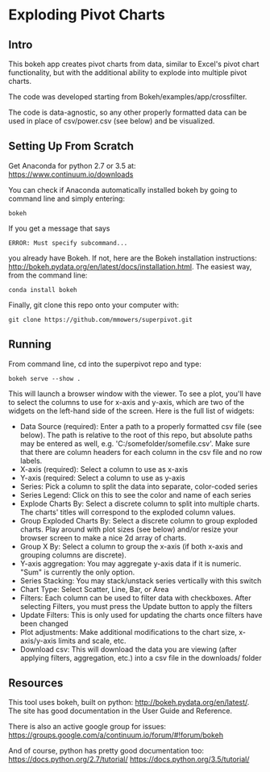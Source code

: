 # Exploding Pivot Charts

## Intro
This bokeh app creates pivot charts from data, similar to Excel's pivot
chart functionality, but with the additional ability to explode into
multiple pivot charts.

The code was developed starting from Bokeh/examples/app/crossfilter.

The code is data-agnostic, so any other properly formatted data can
be used in place of csv/power.csv (see below) and be visualized.

## Setting Up From Scratch
Get Anaconda for python 2.7 or 3.5 at:
https://www.continuum.io/downloads

You can check if Anaconda automatically installed bokeh by going to
command line and simply entering:
```
bokeh
```
If you get a message that says
```
ERROR: Must specify subcommand...
```
you already have Bokeh. If not, here are the Bokeh installation instructions:
http://bokeh.pydata.org/en/latest/docs/installation.html. The easiest way,
from the command line:
```
conda install bokeh
```
Finally, git clone this repo onto your computer with:
```
git clone https://github.com/mmowers/superpivot.git
```

## Running
From command line, cd into the superpivot repo and type:
```
bokeh serve --show .
```
This will launch a browser window with the viewer. To see
a plot, you'll have to select the columns to use for x-axis and y-axis, which are two of the widgets
on the left-hand side of the screen. Here is the full list of widgets:
* Data Source (required): Enter a path to a properly formatted csv file (see below). The path is relative to the
root of this repo, but absolute paths may be entered as well, e.g. 'C:/somefolder/somefile.csv'. Make sure
that there are column headers for each column in the csv file and no row labels.
* X-axis (required): Select a column to use as x-axis
* Y-axis (required: Select a column to use as y-axis
* Series: Pick a column to split the data into separate, color-coded series
* Series Legend: Click on this to see the color and name of each series
* Explode Charts By: Select a discrete column to split into multiple charts. The charts' titles will correspond to the
exploded column values.
* Group Exploded Charts By: Select a discrete column to group exploded charts. Play around with plot sizes (see below)
and/or resize your browser screen to make a nice 2d array of charts.
* Group X By: Select a column to group the x-axis (if both x-axis and grouping columns are discrete).
* Y-axis aggregation: You may aggregate y-axis data if it is numeric. "Sum" is currently the only option.
* Series Stacking: You may stack/unstack series vertically with this switch
* Chart Type: Select Scatter, Line, Bar, or Area
* Filters: Each column can be used to filter data with checkboxes. After selecting Filters, you must press
the Update button to apply the filters
* Update Filters: This is only used for updating the charts once filters have been changed
* Plot adjustments: Make additional modifications to the chart size, x-axis/y-axis limits and scale, etc.
* Download csv: This will download the data you are viewing (after applying filters, aggregation, etc.) into
a csv file in the downloads/ folder

## Resources
This tool uses bokeh, built on python:
http://bokeh.pydata.org/en/latest/.
The site has good documentation in the User Guide and Reference.

There is also an active google group for issues:
https://groups.google.com/a/continuum.io/forum/#!forum/bokeh

And of course, python has pretty good documentation too:
https://docs.python.org/2.7/tutorial/
https://docs.python.org/3.5/tutorial/